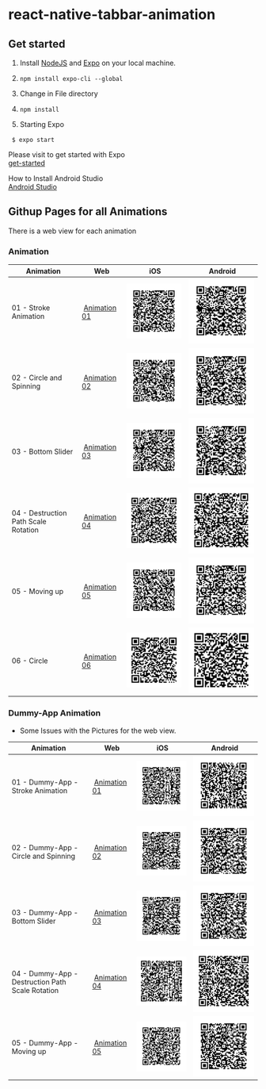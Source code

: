 # react-native-tabbar-animation

## Get started

1. Install [NodeJS](https://nodejs.org/en/) and [Expo](https://expo.io/learn) on your local machine.

2. ``` npm install expo-cli --global ```

2. Change in File directory

3. ```npm install``` 

4. Starting Expo 
```
 $ expo start
```


Please visit to get started with Expo  
[get-started](https://docs.expo.io/versions/v36.0.0/get-started/installation/) 

How to Install Android Studio  
[Android Studio](https://codeburst.io/setting-up-development-environment-using-react-native-on-windows-dd240e69f776)


## Githup Pages for all Animations

There is a web view for each animation

### Animation

| Animation | Web | iOS | Android |
|---|---|---|---|
| 01 - Stroke Animation | [Animation 01](https://benediktgrether.github.io/react-native-tabbar-animation/ii-Tab-Bar-Animation/01_Stroke-Animation-Animation-01/web-build/index.html) | ![ 01 - iOS](./ii-Tab-Bar-Animation/01_Stroke-Animation-Animation-01/dist/01_ani_iPhone_code.png "01 - iOS") | ![ 01 - Android](./ii-Tab-Bar-Animation/01_Stroke-Animation-Animation-01/dist/01_ani_android_code.png "01 - Android") |
| 02 - Circle and Spinning | [Animation 02](https://benediktgrether.github.io/react-native-tabbar-animation/ii-Tab-Bar-Animation/02_Circles-and-Spinning-Animation02/web-build/index.html) | ![ 02 - iOS](./ii-Tab-Bar-Animation/02_Circles-and-Spinning-Animation02/dist/02_ani_iPhone_code.png "02 - iOS") | ![ 02 - Android](./ii-Tab-Bar-Animation/02_Circles-and-Spinning-Animation02/dist/02_ani_android_code.png "02 - Android") |
| 03 - Bottom Slider | [Animation 03](https://benediktgrether.github.io/react-native-tabbar-animation/ii-Tab-Bar-Animation/03-Bottom-Slide-Animation-Animation03/web-build/index.html) | ![ 03 - iOS](./ii-Tab-Bar-Animation/03-Bottom-Slide-Animation-Animation03/dist/03_ani_iPhone_code.png "03 - iOS") | ![ 03 - Android](./ii-Tab-Bar-Animation/03-Bottom-Slide-Animation-Animation03/dist/03_ani_android_code.png "03 - Android") |
| 04 - Destruction Path Scale Rotation | [Animation 04](https://benediktgrether.github.io/react-native-tabbar-animation/ii-Tab-Bar-Animation/04-Destruction-Path-Scale-Rotate-Animation-Animation04/web-build/index.html) | ![ 04 - iOS](./ii-Tab-Bar-Animation/04-Destruction-Path-Scale-Rotate-Animation-Animation04/dist/04_ani_iPhone_code.png "04 - iOS") | ![ 04 - Android](./ii-Tab-Bar-Animation/04-Destruction-Path-Scale-Rotate-Animation-Animation04/dist/04_ani_android_code.png "04 - Android") |
| 05 - Moving up | [Animation 05](https://benediktgrether.github.io/react-native-tabbar-animation/ii-Tab-Bar-Animation/05-Moving-Up-Animation-Animation05/web-build/index.html) | ![ 05 - iOS](./ii-Tab-Bar-Animation/05-Moving-Up-Animation-Animation05/dist/05_ani_iPhone_code.png "05 - iOS") | ![ 05 - Android](./ii-Tab-Bar-Animation/05-Moving-Up-Animation-Animation05/dist/05_ani_android_code.png "05 - Android") |
| 06 - Circle | [Animation 06](https://benediktgrether.github.io/react-native-tabbar-animation/ii-Tab-Bar-Animation/06-Circle-Animation06/web-build/index.html) | ![ 06 - iOS](./ii-Tab-Bar-Animation/06-Circle-Animation06/dist/06_ani_iOS_code.png "06 - iOS") | ![ 06 - Android](./ii-Tab-Bar-Animation/06-Circle-Animation06/dist/06_ani_android_code.png "06 - Android") |


### Dummy-App Animation

* Some Issues with the Pictures for the web view.

| Animation | Web | iOS | Android |
|---|---|---|---|
| 01 - Dummy-App - Stroke Animation | [Animation 01](https://benediktgrether.github.io/react-native-tabbar-animation/iii-Dummy-App/01_Dummy_App_Stroke-Animation-Animation-01/web-build/index.html) | ![ 01 - iOS](./iii-Dummy-App/01_Dummy_App_Stroke-Animation-Animation-01/dist/dummy_01_ani_iPhone_code.png "01 - iOS") | ![ 01 - Android](./iii-Dummy-App/01_Dummy_App_Stroke-Animation-Animation-01/dist/dummy_01_ani_android_code.png "01 - Android") |
| 02 - Dummy-App - Circle and Spinning | [Animation 02](https://benediktgrether.github.io/react-native-tabbar-animation/iii-Dummy-App/02_Dummy_App_Circles-and-Spinning-Animation02/web-build/index.html) | ![ 02 - iOS](./iii-Dummy-App/02_Dummy_App_Circles-and-Spinning-Animation02/dist/dummy_02_ani_iPhone_code.png "02 - iOS") | ![ 02 - Android](./iii-Dummy-App/02_Dummy_App_Circles-and-Spinning-Animation02/dist/dummy_02_ani_android_code.png "02 - Android") |
| 03 - Dummy-App - Bottom Slider | [Animation 03](https://benediktgrether.github.io/react-native-tabbar-animation/iii-Dummy-App/03_Dummy_App_Bottom-Slide-Animation-Animation03/web-build/index.html) | ![ 03 - iOS](./iii-Dummy-App/03_Dummy_App_Bottom-Slide-Animation-Animation03/dist/dummy_03_ani_iPhone_code.png "03 - iOS") | ![ 03 - Android](./iii-Dummy-App/03_Dummy_App_Bottom-Slide-Animation-Animation03/dist/dummy_03_ani_android_code.png "03 - Android") |
| 04 - Dummy-App - Destruction Path Scale Rotation | [Animation 04](https://benediktgrether.github.io/react-native-tabbar-animation/iii-Dummy-App/04_Dummy_App_Destruction-Path-Scale-Rotate-Animation-Animation04/web-build/index.html) | ![ 04 - iOS](./iii-Dummy-App/04_Dummy_App_Destruction-Path-Scale-Rotate-Animation-Animation04/dist/dummy_04_ani_iPhone_code.png "04 - iOS") | ![ 04 - Android](./iii-Dummy-App/04_Dummy_App_Destruction-Path-Scale-Rotate-Animation-Animation04/dist/dummy_04_ani_android_code.png "04 - Android") |
| 05 - Dummy-App - Moving up | [Animation 05](https://benediktgrether.github.io/react-native-tabbar-animation/iii-Dummy-App/05_Dummy_App_Moving-Up-Animation-Animation05/web-build/index.html) | ![ 05 - iOS](./iii-Dummy-App/05_Dummy_App_Moving-Up-Animation-Animation05/dist/dummy_05_ani_iPhone_code.png "05 - iOS") | ![ 05 - Android](./iii-Dummy-App/05_Dummy_App_Moving-Up-Animation-Animation05/dist/dummy_05_ani_android_code.png "05 - Android") |
